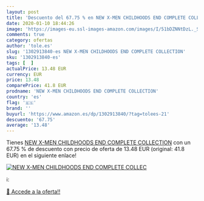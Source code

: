 ```yaml
---
layout: post
title: 'Descuento del 67.75 % en NEW X-MEN CHILDHOODS END COMPLETE COLLEC'
date: 2020-01-10 18:44:26
image: 'https://images-eu.ssl-images-amazon.com/images/I/51bDZNNtDzL._SL400_.jpg'
comments: true
category: ofertas
author: 'tole.es'
slug: '1302913840-es NEW X-MEN CHILDHOODS END COMPLETE COLLECTION'
sku: '1302913840-es'
tags: [  ]
actualPrice: 13.48 EUR
currency: EUR
price: 13.48
comparePrice: 41.8 EUR
prodname: 'NEW X-MEN CHILDHOODS END COMPLETE COLLECTION'
country: 'es'
flag: '🇪🇸'
brand: ''
buyurl: 'https://www.amazon.es/dp/1302913840/?tag=tolees-21'
descuento: '67.75'
average: '13.48'
---
```


Tienes [NEW X-MEN CHILDHOODS END COMPLETE COLLECTION](https://www.amazon.es/dp/1302913840/?tag=tolees-21) con un 67.75 % de descuento con precio de oferta de 13.48 EUR (original: 41.8 EUR) en el siguiente enlace!

[![NEW X-MEN CHILDHOODS END COMPLETE COLLEC](https://images-eu.ssl-images-amazon.com/images/I/51bDZNNtDzL._SL400_.jpg)](https://www.amazon.es/dp/1302913840/?tag=tolees-21)

ℹ️:


[🛒 Accede a la oferta!!](https://www.amazon.es/dp/1302913840/?tag=tolees-21)
